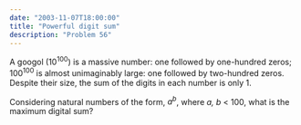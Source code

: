 ```yaml
---
date: "2003-11-07T18:00:00"
title: "Powerful digit sum"
description: "Problem 56"
---
```


<p>A googol (10<sup>100</sup>) is a massive number: one followed by one-hundred zeros; 100<sup>100</sup> is almost unimaginably large: one followed by two-hundred zeros. Despite their size, the sum of the digits in each number is only 1.</p>
<p>Considering natural numbers of the form, <i>a<sup>b</sup></i>, where <i>a, b</i> &lt; 100, what is the maximum digital sum?</p>

